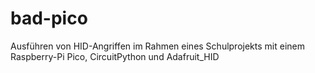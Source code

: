 # bad-pico
Ausführen von HID-Angriffen im Rahmen eines Schulprojekts mit einem Raspberry-Pi Pico, CircuitPython und Adafruit_HID
